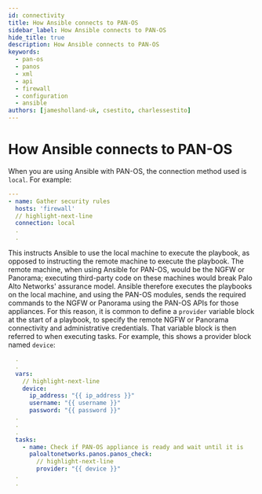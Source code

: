 ```yaml
---
id: connectivity
title: How Ansible connects to PAN-OS
sidebar_label: How Ansible connects to PAN-OS
hide_title: true
description: How Ansible connects to PAN-OS
keywords:
  - pan-os
  - panos
  - xml
  - api
  - firewall
  - configuration
  - ansible
authors: [jamesholland-uk, csestito, charlessestito]
---
```


# How Ansible connects to PAN-OS

When you are using Ansible with PAN-OS, the connection method used is `local`. For example:

```yaml
---
- name: Gather security rules
  hosts: 'firewall'
  // highlight-next-line
  connection: local
  .
  .
```

This instructs Ansible to use the local machine to execute the playbook, as opposed to instructing the remote machine to execute the playbook. The remote machine, when using Ansible for PAN-OS, would be the NGFW or Panorama; executing third-party code on these machines would break Palo Alto Networks' assurance model. Ansible therefore executes the playbooks on the local machine, and using the PAN-OS modules, sends the required commands to the NGFW or Panorama using the PAN-OS APIs for those appliances. For this reason, it is common to define a `provider` variable block at the start of a playbook, to specify the remote NGFW or Panorama connectivity and administrative credentials. That variable block is then referred to when executing tasks. For example, this shows a provider block named `device`:

```yaml
  .
  .
  vars:
    // highlight-next-line
    device:
      ip_address: "{{ ip_address }}"
      username: "{{ username }}"
      password: "{{ password }}"
  .
  .
  .
  tasks:
    - name: Check if PAN-OS appliance is ready and wait until it is
      paloaltonetworks.panos.panos_check:
        // highlight-next-line
        provider: "{{ device }}"
  .
  .
```
